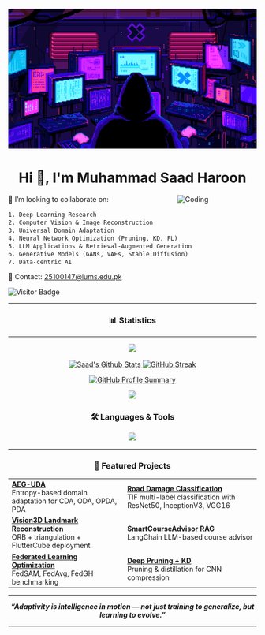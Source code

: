 ![MasterHead](./123424.gif)

<h1 align="center">Hi 👋, I'm Muhammad Saad Haroon</h1>
<img align="right" alt="Coding" width="32%" src="https://user-images.githubusercontent.com/74038190/219923809-b86dc415-a0c2-4a38-bc88-ad6cf06395a8.gif">

🤝 I’m looking to collaborate on:

    1. Deep Learning Research
    2. Computer Vision & Image Reconstruction
    3. Universal Domain Adaptation
    4. Neural Network Optimization (Pruning, KD, FL)
    5. LLM Applications & Retrieval-Augmented Generation
    6. Generative Models (GANs, VAEs, Stable Diffusion)
    7. Data-centric AI

📧 Contact: 25100147@lums.edu.pk

![Visitor Badge](https://komarev.com/ghpvc/?username=SaadH-077&label=VISITORS&style=flat-square&color=6b21a8)

---

<h3 align="center">📊 Statistics</h3>
<hr/>

<p align="center">
  <img src="https://readme-typing-svg.herokuapp.com?font=Fira+Code&duration=4000&pause=1000&color=8B5CF6&center=true&vCenter=true&width=435&lines=Deep+Learning+Researcher;Computer+Vision+Practitioner;Model+Compression+Engineer;LLMs+and+RAG+Explorer"/>
</p>

<p align="center">
  <a href="https://github.com/SaadH-077">
    <img alt="Saad's Github Stats" src="https://github-readme-stats.vercel.app/api?username=SaadH-077&show_icons=true&count_private=true&theme=midnight-purple" width="46.5%"/>
  </a>
  <a href="https://github.com/DenverCoder1/github-readme-streak-stats">
    <img src="https://github-readme-streak-stats.herokuapp.com/?user=SaadH-077&theme=midnight-purple" alt="GitHub Streak" width="49%"/>
  </a>
</p>

<p align="center">
  <a href="https://github.com/SaadH-077">
    <img alt="GitHub Profile Summary" src="https://github-profile-summary-cards.vercel.app/api/cards/profile-details?username=SaadH-077&theme=dark" width="80%" />
  </a>
</p>

<p align="center">
  <img src="https://github-profile-trophy.vercel.app/?username=SaadH-077&theme=dark&row=1&column=7" />
</p>

<h3 align="center">🛠️ Languages & Tools</h3>

<p align="center">
  <img src="https://skillicons.dev/icons?i=python,c,cpp,html,css,js,react,nextjs,nodejs,mongodb,mysql,postgres,tailwind,bootstrap,vscode,git,github,figma,linux,tensorflow,pytorch,opencv,fastapi,flask,streamlit" />
</p>

---

<h3 align="center">🚀 Featured Projects</h3>

<div align="center">
  <table>
    <tr>
      <td><b><a href="https://github.com/SaadH-077/Adaptive-Entropy-Guided-Universal-Domain-Adaptation_AEG-UDA-">AEG-UDA</a></b><br/>Entropy-based domain adaptation for CDA, ODA, OPDA, PDA</td>
      <td><b><a href="https://github.com/SaadH-077/Road-Damage-Classification-Using-ResNet50-InceptionV3-and-VGG16-A-Deep-Learning-Approach">Road Damage Classification</a></b><br/>TIF multi-label classification with ResNet50, InceptionV3, VGG16</td>
    </tr>
    <tr>
      <td><b><a href="https://github.com/SaadH-077/Vision3D-Landmark-Recon">Vision3D Landmark Reconstruction</a></b><br/>ORB + triangulation + FlutterCube deployment</td>
      <td><b><a href="https://github.com/SaadH-077/SmartCourseAdvisor-RAG">SmartCourseAdvisor RAG</a></b><br/>LangChain LLM-based course advisor</td>
    </tr>
    <tr>
      <td><b><a href="https://github.com/SaadH-077/Federated-Learning-Optimization">Federated Learning Optimization</a></b><br/>FedSAM, FedAvg, FedGH benchmarking</td>
      <td><b><a href="https://github.com/SaadH-077/DeepPruning-ATML">Deep Pruning + KD</a></b><br/>Pruning & distillation for CNN compression</td>
    </tr>
  </table>
</div>

---

<p align="center">
  <strong><em>“Adaptivity is intelligence in motion — not just training to generalize, but learning to evolve.”</em></strong>
</p>

---
